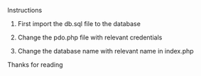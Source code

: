 Instructions

1. First import the db.sql file to the database

2. Change the pdo.php file with relevant credentials

3. Change the database name with relevant name in index.php

Thanks for reading
